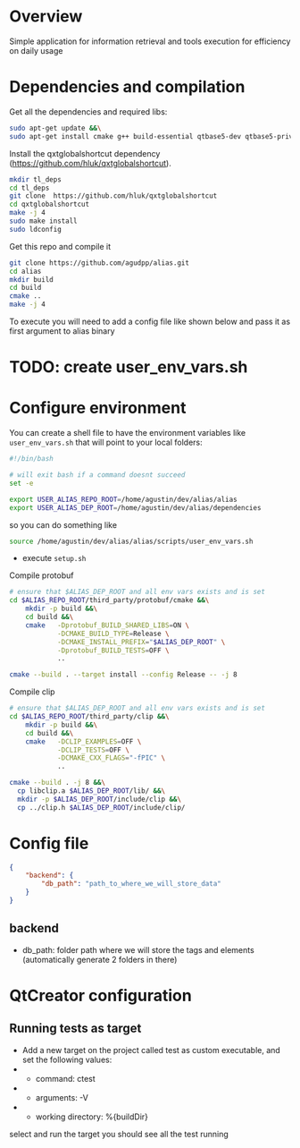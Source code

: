 # Overview

Simple application for information retrieval and tools execution for efficiency on daily usage


# Dependencies and compilation


Get all the dependencies and required libs:

```bash
sudo apt-get update &&\
sudo apt-get install cmake g++ build-essential qtbase5-dev qtbase5-private-dev uuid-dev
```

Install the qxtglobalshortcut dependency (https://github.com/hluk/qxtglobalshortcut).

```bash
mkdir tl_deps
cd tl_deps
git clone  https://github.com/hluk/qxtglobalshortcut
cd qxtglobalshortcut
make -j 4
sudo make install
sudo ldconfig
```

Get this repo and compile it

```bash
git clone https://github.com/agudpp/alias.git
cd alias
mkdir build
cd build
cmake ..
make -j 4
```

To execute you will need to add a config file like shown below and pass it as first argument to alias binary


# TODO: create user_env_vars.sh

# Configure environment
You can create a shell file to have the environment variables like `user_env_vars.sh` that
will point to your local folders:

```bash
#!/bin/bash

# will exit bash if a command doesnt succeed
set -e

export USER_ALIAS_REPO_ROOT=/home/agustin/dev/alias/alias
export USER_ALIAS_DEP_ROOT=/home/agustin/dev/alias/dependencies

```

so you can do something like
```bash
source /home/agustin/dev/alias/alias/scripts/user_env_vars.sh
```

- execute `setup.sh`

Compile protobuf
```bash
# ensure that $ALIAS_DEP_ROOT and all env vars exists and is set
cd $ALIAS_REPO_ROOT/third_party/protobuf/cmake &&\
    mkdir -p build &&\
    cd build &&\
    cmake   -Dprotobuf_BUILD_SHARED_LIBS=ON \
            -DCMAKE_BUILD_TYPE=Release \
            -DCMAKE_INSTALL_PREFIX="$ALIAS_DEP_ROOT" \
            -Dprotobuf_BUILD_TESTS=OFF \
            ..

cmake --build . --target install --config Release -- -j 8
```

Compile clip
```bash
# ensure that $ALIAS_DEP_ROOT and all env vars exists and is set
cd $ALIAS_REPO_ROOT/third_party/clip &&\
    mkdir -p build &&\
    cd build &&\
    cmake   -DCLIP_EXAMPLES=OFF \
            -DCLIP_TESTS=OFF \
            -DCMAKE_CXX_FLAGS="-fPIC" \
            ..

cmake --build . -j 8 &&\
  cp libclip.a $ALIAS_DEP_ROOT/lib/ &&\
  mkdir -p $ALIAS_DEP_ROOT/include/clip &&\
  cp ../clip.h $ALIAS_DEP_ROOT/include/clip/
```


# Config file


```json
{
    "backend": {
        "db_path": "path_to_where_we_will_store_data"
    }
}
```

## backend
- db_path: folder path where we will store the tags and elements (automatically generate 2 folders in there)


# QtCreator configuration

## Running tests as target

- Add a new target on the project called test as custom executable, and set the following values:
- - command: ctest 
- - arguments: -V
- - working directory: %{buildDir}

select and run the target you should see all the test running

